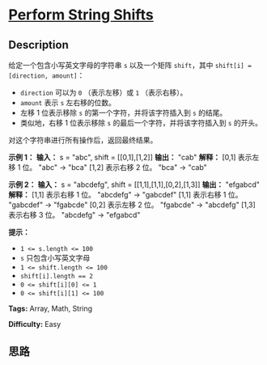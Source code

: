 # [Perform String Shifts][title]

## Description

给定一个包含小写英文字母的字符串 `s` 以及一个矩阵 `shift`，其中 `shift[i] = [direction, amount]`：

  * `direction` 可以为 `0` （表示左移）或 `1` （表示右移）。
  * `amount` 表示 `s` 左右移的位数。
  * 左移 1 位表示移除 `s` 的第一个字符，并将该字符插入到 `s` 的结尾。
  * 类似地，右移 1 位表示移除 `s` 的最后一个字符，并将该字符插入到 `s` 的开头。

对这个字符串进行所有操作后，返回最终结果。



**示例 1：**
            **输入：** s = "abc", shift = [[0,1],[1,2]]    **输出：** "cab"    **解释：**    [0,1] 表示左移 1 位。 "abc" -> "bca"    [1,2] 表示右移 2 位。 "bca" -> "cab"

**示例 2：**
            **输入：** s = "abcdefg", shift = [[1,1],[1,1],[0,2],[1,3]]    **输出：** "efgabcd"    **解释：**     [1,1] 表示右移 1 位。 "abcdefg" -> "gabcdef"    [1,1] 表示右移 1 位。 "gabcdef" -> "fgabcde"    [0,2] 表示左移 2 位。 "fgabcde" -> "abcdefg"    [1,3] 表示右移 3 位。 "abcdefg" -> "efgabcd"



**提示：**

  * `1 <= s.length <= 100`
  * `s` 只包含小写英文字母
  * `1 <= shift.length <= 100`
  * `shift[i].length == 2`
  * `0 <= shift[i][0] <= 1`
  * `0 <= shift[i][1] <= 100`


**Tags:** Array, Math, String

**Difficulty:** Easy

## 思路

[title]: https://leetcode-cn.com/problems/perform-string-shifts
